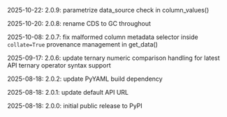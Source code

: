2025-10-22: 2.0.9: parametrize data\_source check in column\_values()

2025-10-20: 2.0.8: rename CDS to GC throughout

2025-10-08: 2.0.7: fix malformed column metadata selector inside `collate=True` provenance management in get\_data()

2025-09-17: 2.0.6: update ternary numeric comparison handling for latest API ternary operator syntax support

2025-08-18: 2.0.2: update PyYAML build dependency

2025-08-18: 2.0.1: update default API URL

2025-08-18: 2.0.0: initial public release to PyPI
